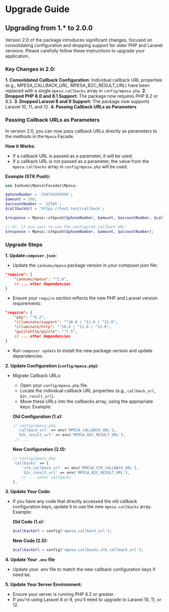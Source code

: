 # Upgrade Guide

## Upgrading from 1.* to 2.0.0

Version 2.0 of the package introduces significant changes, focused on consolidating configuration and dropping support for older PHP and Laravel versions. Please carefully follow these instructions to upgrade your application.

### Key Changes in 2.0:

**1. Consolidated Callback Configuration:**
    Individual callback URL properties (e.g., MPESA_CALLBACK_URL, MPESA_B2C_RESULT_URL) have been replaced with a single `mpesa.callbacks` array in `config/mpesa.php`.
**2. Dropped PHP 8.0 and 8.1 Support:**
    The package now requires PHP 8.2 or 8.3.
**3. Dropped Laravel 8 and 9 Support:**
    The package now supports Laravel 10, 11, and 12.
**4. Passing Callback URLs as Parameters**

### Passing Callback URLs as Parameters
In version 2.0, you can now pass callback URLs directly as parameters to the methods in the `Mpesa` Facade.

**How it Works:**

* If a callback URL is passed as a parameter, it will be used.
* If a callback URL is not passed as a parameter, the value from the `mpesa.callbacks` array in `config/mpesa.php` will be used.

**Example (STK Push):**

```php
use Iankumu\Mpesa\Facades\Mpesa;

$phoneNumber = '2547XXXXXXXX';
$amount = 100;
$accountNumber = '12345';
$callbackUrl = 'https://test.test/callback';

$response = Mpesa::stkpush($phoneNumber, $amount, $accountNumber, $callbackUrl);

// Or, if you want to use the configured callback URL:
$response = Mpesa::stkpush($phoneNumber, $amount, $accountNumber);

```


### Upgrade Steps
**1. Update `composer.json`:**

- Update the `iankumu/mpesa` package version in your composer.json file:

```json
"require": {
    "iankumu/mpesa": "^2.0",
    // ... other dependencies
}
```
- Ensure your `require` section reflects the new PHP and Laravel version requirements:
```json
"require": {
    "php": "^8.2",
    "illuminate/support": "^10.0 | ^11.0 | ^12.0",
    "illuminate/http": "^10.0 | ^11.0 | ^12.0",
    "guzzlehttp/guzzle": "^7.5",
    // ... other dependencies
}
```
- Run `composer update` to install the new package version and update dependencies.

**2. Update Configuration (`config/mpesa.php`):**
- Migrate Callback URLs:

  - Open your `config/mpesa.php` file.
  - Locate the individual callback URL properties (e.g., `callback_url`, `b2c_result_url`).
  - Move these URLs into the callbacks array, using the appropriate keys:
  Example:

  **Old Configuration (1.x):**
  ```php
  // config/mpesa.php
    'callback_url' => env('MPESA_CALLBACK_URL'),
    'b2c_result_url' => env('MPESA_B2C_RESULT_URL'),
   // ...
  ```

  **New Configuration (2.0):**
  ```php
  // config/mpesa.php
  'callbacks' => [
      'stk_callback_url' => env('MPESA_STK_CALLBACK_URL'),
      'b2c_result_url' => env('MPESA_B2C_RESULT_URL'),
      // ... other callbacks
  ],
  ```

**3. Update Your Code:**
- If you have any code that directly accessed the old callback configuration keys, update it to use the new `mpesa.callbacks` array.
  Example:

  **Old Code (1.x):**
  ```php
  $callbackUrl = config('mpesa.callback_url');
  ```

  **New Code (2.0):**
  ```php
  $callbackUrl = config('mpesa.callbacks.stk_callback_url');
  ```

**4. Update Your `.env` file**
- Update your .env file to match the new callback configuration keys if need be.

**5. Update Your Server Environment:**
- Ensure your server is running PHP 8.2 or greater.
- If you're using Laravel 8 or 9, you'll need to upgrade to Laravel 10, 11, or 12.


